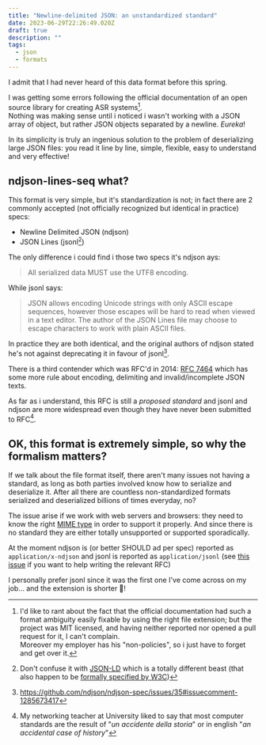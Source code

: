 ```yaml
---
title: "Newline-delimited JSON: an unstandardized standard"
date: 2023-06-29T22:26:49.020Z
draft: true
description: ""
tags:
  - json
  - formats
---
```

I admit that I had never heard of this data format before this spring.

I was getting some errors following the official documentation of an open source library for creating ASR systems[^0].  
Nothing was making sense until i noticed i wasn't working with a JSON array of object, but rather JSON objects separated by a newline. _Eureka_!

In its simplicity is truly an ingenious solution to the problem of deserializing large JSON files: you read it line by line, simple, flexible, easy to understand and very effective!

## ndjson-lines-seq what?

This format is very simple, but it's standardization is not; in fact there are 2 commonly accepted (not officially recognized but identical in practice) specs:

* Newline Delimited JSON (ndjson)
* JSON Lines (jsonl[^1])

The only difference i could find i those two specs it's ndjson ays: 

> All serialized data MUST use the UTF8 encoding.

While jsonl says:

> JSON allows encoding Unicode strings with only ASCII escape sequences, however those escapes will be hard to read when viewed in a text editor. The author of the JSON Lines file may choose to escape characters to work with plain ASCII files.

In practice they are both identical, and the original authors of ndjson stated he's not against deprecating it in favour of jsonl[^2].

There is a third contender which was RFC'd in 2014: [RFC 7464](https://datatracker.ietf.org/doc/html/rfc7464) which has some more rule about encoding, delimiting and invalid/incomplete JSON texts.  

As far as i understand, this RFC is still a _proposed standard_ and jsonl and ndjson are more widespread even though they have never been submitted to RFC[^3].

## OK, this format is extremely simple, so why the formalism matters?

If we talk about the file format itself, there aren't many issues not having a standard, as long as both parties involved  know how to serialize and deserialize it. After all there are countless non-standardized formats serialized and deserialized billions of times everyday, no?

The issue arise if we work with web servers and browsers: they need to know the right [MIME type](https://datatracker.ietf.org/doc/html/rfc6838) in order to support it properly.
And since there is no standard they are either totally unsupported or supported sporadically.

At the moment ndjson is (or better SHOULD ad per spec) reported as `application/x-ndjson` and jsonl is reported as `application/jsonl` (see [this issue](https://github.com/wardi/jsonlines/issues/19) if you want to help writing the relevant RFC)

I personally prefer jsonl since it was the first one I've come across on my job... and the extension is shorter :angel:!

[^0]: I'd like to rant about the fact that the official documentation had such a format ambiguity easily fixable by using the right file extension; but the project was MIT licensed, and having neither reported nor opened a pull request for it, I can't complain.  
Moreover my employer has his "non-policies", so i just have to forget and get over it. 

[^1]: Don't confuse it with [JSON-LD](https://json-ld.org/) which is a totally different beast (that also happen to be [formally specified by W3C](https://www.w3.org/2020/08/json-ld-wg-charter.html))

[^2]: https://github.com/ndjson/ndjson-spec/issues/35#issuecomment-1285673417

[^3]: My networking teacher at University liked to say that most computer standards are the result of "*un accidente della storia*" or in english "*an accidental case of history*"